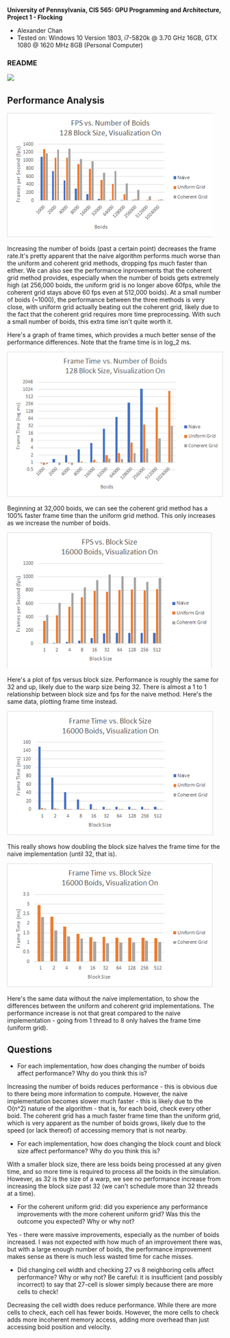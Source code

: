 **University of Pennsylvania, CIS 565: GPU Programming and Architecture,
Project 1 - Flocking**

* Alexander Chan
* Tested on: Windows 10 Version 1803, i7-5820k @ 3.70 GHz 16GB, GTX 1080 @ 1620 MHz 8GB (Personal Computer)

### README

![](images/boids.gif)

## Performance Analysis
![](images/fps_boids.png)

Increasing the number of boids (past a certain point) decreases the frame rate.It's pretty apparent that the naive algorithm performs much worse than the uniform and coherent grid methods, dropping fps much faster than either. We can also see the performance inprovements that the coherent grid method provides, especially when the number of boids gets extremely high (at 256,000 boids, the uniform grid is no longer above 60fps, while the coherent grid stays above 60 fps even at 512,000 boids). At a small number of boids (\~1000), the performance between the three methods is very close, with uniform grid actually beating out the coherent grid, likely due to the fact that the coherent grid requires more time preprocessing. With such a small number of boids, this extra time isn't quite worth it.

Here's a graph of frame times, which provides a much better sense of the performance differences. Note that the frame time is in log_2 ms.

![](images/frametime_boids.png)

Beginning at 32,000 boids, we can see the coherent grid method has a 100% faster frame time than the uniform grid method. This only increases as we increase the number of boids.

![](images/fps_blocksize.png)

Here's a plot of fps versus block size. Performance is roughly the same for 32 and up, likely due to the warp size being 32. There is almost a 1 to 1 relationship between block size and fps for the naive method. Here's the same data, plotting frame time instead.

![](images/frametime_blocksize.png)

This really shows how doubling the block size halves the frame time for the naive implementation (until 32, that is).

![](images/frametime_blocksize_no_naive.png)

Here's the same data without the naive implementation, to show the differences between the uniform and coherent grid implementations. The performance increase is not that great compared to the naive implementation - going from 1 thread to 8 only halves the frame time (uniform grid).

## Questions
- For each implementation, how does changing the number of boids affect performance? Why do you think this is?

Increasing the number of boids reduces performance - this is obvious due to there being more information to compute. However, the naive implementation becomes slower much faster - this is likely due to the O(n^2) nature of the algorithm - that is, for each boid, check every other boid. The coherent grid has a much faster frame time than the uniform grid, which is very apparent as the number of boids grows, likely due to the speed (or lack thereof) of accessing memory that is not nearby.

- For each implementation, how does changing the block count and block size affect performance? Why do you think this is?

With a smaller block size, there are less boids being processed at any given time, and so more time is required to process all the boids in the simulation. However, as 32 is the size of a warp, we see no performance increase from increasing the block size past 32 (we can't schedule more than 32 threads at a time).

- For the coherent uniform grid: did you experience any performance improvements with the more coherent uniform grid? Was this the outcome you expected? Why or why not?

Yes - there were massive improvements, especially as the number of boids increased. I was not expected with how much of an improvement there was, but with a large enough number of boids, the performance improvement makes sense as there is much less wasted time for cache misses.

- Did changing cell width and checking 27 vs 8 neighboring cells affect performance? Why or why not? Be careful: it is insufficient (and possibly incorrect) to say that 27-cell is slower simply because there are more cells to check!

Decreasing the cell width does reduce performance. While there are more cells to check, each cell has fewer boids. However, the more cells to check adds more incoherent memory access, adding more overhead than just accessing boid position and velocity.